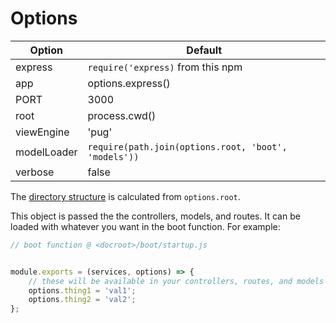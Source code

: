 # Options

| Option  | Default |
|---|---|
| express | `require('express)` from this npm |
| app | options.express() |
| PORT | 3000 |
| root | process.cwd() |
| viewEngine | 'pug' |
| modelLoader | `require(path.join(options.root, 'boot', 'models'))` |
| verbose | false |

The [directory structure](/mvc-express/folders) is calculated from `options.root`.

This object is passed the the controllers, models, and routes. It can be loaded with whatever you want in the boot function. 
For example:

```js
// boot function @ <docroot>/boot/startup.js


module.exports = (services, options) => {
    // these will be available in your controllers, routes, and models via the options param
    options.thing1 = 'val1';
    options.thing2 = 'val2';
};
```
